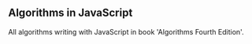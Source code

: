 Algorithms in JavaScript
---

All algorithms writing with JavaScript in book 'Algorithms Fourth Edition'.